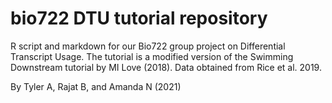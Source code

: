 # bio722 DTU tutorial repository

R script and markdown for our Bio722 group project on Differential Transcript Usage. The tutorial is a modified version of the Swimming Downstream tutorial by MI Love (2018). Data obtained from Rice et al. 2019.

By Tyler A, Rajat B, and Amanda N (2021)
